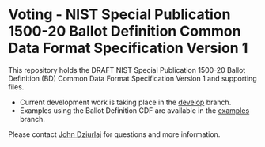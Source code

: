 # Voting - NIST Special Publication 1500-20 Ballot Definition Common Data Format Specification Version 1

This repository holds the DRAFT NIST Special Publication 1500-20 Ballot Definition (BD) Common Data Format Specification Version 1 and supporting files.

- Current development work is taking place in the [develop](https://github.com/usnistgov/BallotDefinition/tree/develop) branch.
- Examples using the Ballot Definition CDF are available in the [examples](https://github.com/usnistgov/BallotDefinition/tree/examples) branch.

Please contact [John Dziurlaj](mailto:john@turnout.rocks) for questions and more information.
